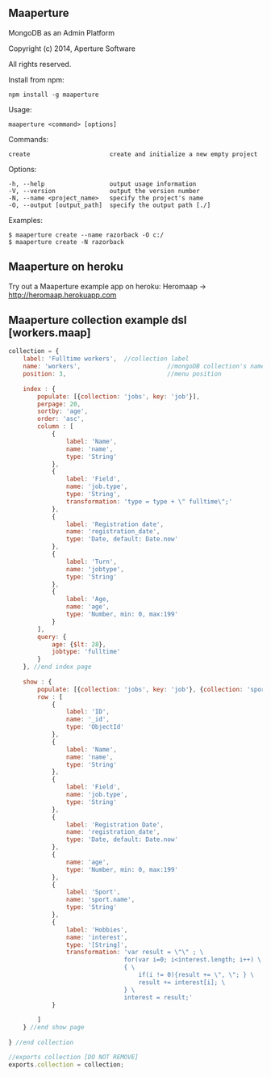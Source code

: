 Maaperture
-------------
MongoDB as an Admin Platform

Copyright (c) 2014, Aperture Software

All rights reserved.

Install from npm:

	npm install -g maaperture
	
Usage: 
	
	maaperture <command> [options]

Commands:

	create                 		create and initialize a new empty project

Options:

	-h, --help                  output usage information
	-V, --version               output the version number
	-N, --name <project_name>   specify the project's name
	-O, --output [output_path]  specify the output path [./]

Examples:

	$ maaperture create --name razorback -O c:/
	$ maaperture create -N razorback
	
Maaperture on heroku
-------------
Try out a Maaperture example app on heroku:
Heromaap -> http://heromaap.herokuapp.com
	
Maaperture collection example dsl [workers.maap]
-------------

```  javascript
collection = {
	label: 'Fulltime workers', 	//collection label
	name: 'workers',						//mongoDB collection's name
	position: 3, 							//menu position
	
	index : {
		populate: [{collection: 'jobs', key: 'job'}],
		perpage: 20,
		sortby: 'age',
		order: 'asc',
		column : [
			{	
				label: 'Name',
				name: 'name',
				type: 'String'
			},
			{	
				label: 'Field',
				name: 'job.type',
				type: 'String',
				transformation: 'type = type + \" fulltime\";'
			},
			{	
				label: 'Registration date',
				name: 'registration_date',
				type: 'Date, default: Date.now'
			},
			{	
				label: 'Turn',
				name: 'jobtype',
				type: 'String'
			},
			{	
				label: 'Age,
				name: 'age',
				type: 'Number, min: 0, max:199'
			}
		],
		query: {
			age: {$lt: 28},
			jobtype: 'fulltime'
		}
	}, //end index page
	
	show : {
		populate: [{collection: 'jobs', key: 'job'}, {collection: 'sports', key: 'sport'}],
		row : [
			{
				label: 'ID',
				name: '_id',
				type: 'ObjectId'
			},
			{	
				label: 'Name',
				name: 'name',
				type: 'String'
			},
			{	
				label: 'Field',
				name: 'job.type',
				type: 'String'
			},
			{	
				label: 'Registration Date',
				name: 'registration_date',
				type: 'Date, default: Date.now'
			},
			{	
				name: 'age',
				type: 'Number, min: 0, max:199'
			},
			{	
				label: 'Sport',
				name: 'sport.name',
				type: 'String'
			},
			{
				label: 'Hobbies',
				name: 'interest',
				type: '[String]',
				transformation: 'var result = \"\" ; \
								for(var i=0; i<interest.length; i++) \
								{ \
									if(i != 0){result += \", \"; } \
									result += interest[i]; \
								} \
								interest = result;'
			}
			
		]
	} //end show page
	
} //end collection	

//exports collection [DO NOT REMOVE]
exports.collection = collection;
```
